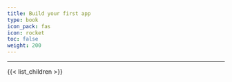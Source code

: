```yaml
---
title: Build your first app
type: book
icon_pack: fas
icon: rocket
toc: false
weight: 200
---
```


---

{{< list_children >}}